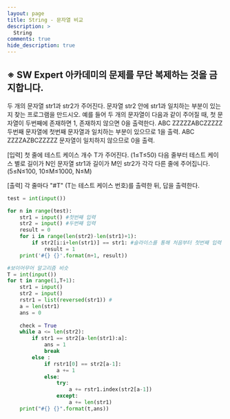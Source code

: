 ```yaml
---
layout: page
title: String - 문자열 비교
description: >
  String
comments: true
hide_description: true
---
```


## ※ SW Expert 아카데미의 문제를 무단 복제하는 것을 금지합니다.

두 개의 문자열 str1과 str2가 주어진다. 문자열 str2 안에 str1과 일치하는 부분이 있는지 찾는 프로그램을 만드시오.
예를 들어 두 개의 문자열이 다음과 같이 주어질 때, 첫 문자열이 두번째에 존재하면 1, 존재하지 않으면 0을 출력한다.
ABC
ZZZZZABCZZZZZ
두번째 문자열에 첫번째 문자열과 일치하는 부분이 있으므로 1을 출력.
ABC
ZZZZAZBCZZZZZ
문자열이 일치하지 않으므로 0을 출력.

[입력]
첫 줄에 테스트 케이스 개수 T가 주어진다.  (1≤T≤50)
다음 줄부터 테스트 케이스 별로 길이가 N인 문자열 str1과 길이가 M인 str2가 각각 다른 줄에 주어집니다. (5≤N≤100, 10≤M≤1000, N≤M)

[출력]
각 줄마다 "#T" (T는 테스트 케이스 번호)를 출력한 뒤, 답을 출력한다.

```python
test = int(input())

for n in range(test):
    str1 = input() #첫번째 입력
    str2 = input() #두번째 입력
    result = 0
    for i in range(len(str2)-len(str1)+1): 
        if str2[i:i+len(str1)] == str1: #슬라이스를 통해 처음부터 첫번째 입력 길이만큼 서로 비교
            result = 1
    print('#{} {}'.format(n+1, result))
```

```python
#보이어무어 알고리즘 비슷
T = int(input())
for t in range(1,T+1):
    str1 = input()
    str2 = input()
    rstr1 = list(reversed(str1)) #
    a = len(str1)
    ans = 0
    
    check = True
    while a <= len(str2):
        if str1 == str2[a-len(str1):a]:
            ans = 1
            break
        else :
            if rstr1[0] == str2[a-1]:
                a += 1
            else:
                try:
                    a += rstr1.index(str2[a-1])
                except:
                    a += len(str1)
    print("#{} {}".format(t,ans))
```